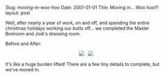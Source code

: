 Slug: moving-in-woo-hoo
Date: 2001-01-01
Title: Moving in... Woo hoo!!!
layout: post

Well, after nearly a year of work, on and off, and spending the entire christmas holidays working our butts off... we completed the Master Bedroom and Jodi&#39;s dressing room.

Before and After:

<center><a href="http://media.redmonk.net/images/house/masterBedroom.jpg"><img border="0" src="http://media.redmonk.net/images/house/masterBedroomSmall.jpg" /></a>&#0160;&#0160;&#0160;<a href="http://media.redmonk.net/images/house/newMasterBedroom.jpg"><img border="0" src="http://media.redmonk.net/images/house/newMasterBedroomSmall.jpg" /></a></center>

It&#39;s like a huge burden lifted! There are a few tiny details to complete, but we&#39;ve moved in.
